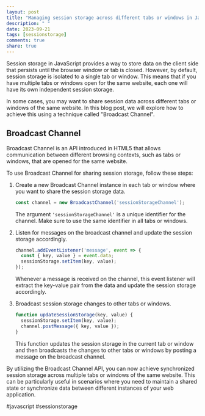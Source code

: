 ```yaml
---
layout: post
title: "Managing session storage across different tabs or windows in JavaScript"
description: " "
date: 2023-09-21
tags: [sessionstorage]
comments: true
share: true
---
```


Session storage in JavaScript provides a way to store data on the client side that persists until the browser window or tab is closed. However, by default, session storage is isolated to a single tab or window. This means that if you have multiple tabs or windows open for the same website, each one will have its own independent session storage.

In some cases, you may want to share session data across different tabs or windows of the same website. In this blog post, we will explore how to achieve this using a technique called "Broadcast Channel".

## Broadcast Channel

Broadcast Channel is an API introduced in HTML5 that allows communication between different browsing contexts, such as tabs or windows, that are opened for the same website.

To use Broadcast Channel for sharing session storage, follow these steps:

1. Create a new Broadcast Channel instance in each tab or window where you want to share the session storage data.

   ```javascript
   const channel = new BroadcastChannel('sessionStorageChannel');
   ```

   The argument `'sessionStorageChannel'` is a unique identifier for the channel. Make sure to use the same identifier in all tabs or windows.

2. Listen for messages on the broadcast channel and update the session storage accordingly.

   ```javascript
   channel.addEventListener('message', event => {
     const { key, value } = event.data;
     sessionStorage.setItem(key, value);
   });
   ```

   Whenever a message is received on the channel, this event listener will extract the key-value pair from the data and update the session storage accordingly.

3. Broadcast session storage changes to other tabs or windows.

   ```javascript
   function updateSessionStorage(key, value) {
     sessionStorage.setItem(key, value);
     channel.postMessage({ key, value });
   }
   ```

   This function updates the session storage in the current tab or window and then broadcasts the changes to other tabs or windows by posting a message on the broadcast channel.

By utilizing the Broadcast Channel API, you can now achieve synchronized session storage across multiple tabs or windows of the same website. This can be particularly useful in scenarios where you need to maintain a shared state or synchronize data between different instances of your web application.

#javascript #sessionstorage
